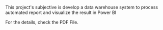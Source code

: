 This project's subjective is develop a data warehouse system to process automated report and visualize the result in Power BI

For the details, check the PDF File.

